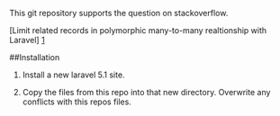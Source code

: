 This git repository supports the question on stackoverflow.

[Limit related records in polymorphic many-to-many realtionship with Laravel] [1]

[1]: http://stackoverflow.com/questions/31039396/limit-related-records-in-polymorphic-many-to-many-realtionship-with-laravel

##Installation

1. Install a new laravel 5.1 site.

2. Copy the files from this repo into that new directory. Overwrite any conflicts with this repos files.

